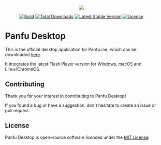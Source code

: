 <p align="center"><a href="https://www.panfu.me"><img src="https://user-images.githubusercontent.com/59781900/183257850-f4b5362a-c090-4ec4-8892-addbd0d2d22b.svg"></a></p>

<p align="center">
<a href="https://circleci.com/gh/teampanfu/panfu-desktop"><img src="https://img.shields.io/circleci/build/github/teampanfu/panfu-desktop?style=flat-square" alt="Build"></a>
<a href="https://github.com/teampanfu/panfu-desktop/releases"><img src="https://img.shields.io/github/downloads/teampanfu/panfu-desktop/total.svg?style=flat-square" alt="Total Downloads"></a>
<a href="https://github.com/teampanfu/panfu-desktop/releases/latest"><img src="https://img.shields.io/github/v/release/teampanfu/panfu-desktop.svg?style=flat-square" alt="Latest Stable Version"></a>
<a href="LICENSE"><img src="https://img.shields.io/github/license/teampanfu/panfu-desktop.svg?style=flat-square" alt="License"></a>
</p>

# Panfu Desktop

This is the official desktop application for Panfu.me, which can be downloaded [here](https://www.panfu.me/download).

It integrates the latest Flash Player version for Windows, macOS and Linux/ChromeOS.

## Contributing

Thank you for your interest in contributing to Panfu Desktop!

If you found a bug or have a suggestion, don't hesitate to create an issue or pull request.

## License

Panfu Desktop is open-source software licensed under the [MIT License](LICENSE).
